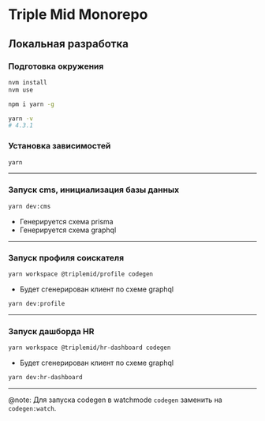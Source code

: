 # Triple Mid Monorepo

## Локальная разработка

### Подготовка окружения

```bash
nvm install
nvm use
```

```bash
npm i yarn -g

yarn -v 
# 4.3.1
```

### Установка зависимостей

```bash
yarn
```

---

### Запуск cms, инициализация базы данных

```bash
yarn dev:cms
```

- Генерируется схема prisma
- Генерируется схема graphql

---

### Запуск профиля соискателя

```bash
yarn workspace @triplemid/profile codegen
```

- Будет сгенерирован клиент по схеме graphql

```bash
yarn dev:profile
```

---

### Запуск дашборда HR

```bash
yarn workspace @triplemid/hr-dashboard codegen
```

- Будет сгенерирован клиент по схеме graphql

```bash
yarn dev:hr-dashboard
```

---

@note:
Для запуска codegen в watchmode `codegen` заменить на `codegen:watch`.
